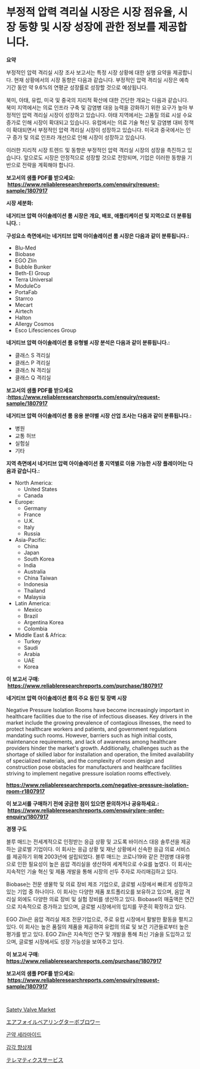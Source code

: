 <p><h1>부정적 압력 격리실 시장은 시장 점유율, 시장 동향 및 시장 성장에 관한 정보를 제공합니다.</h1></p><p><strong>요약</strong></p>
<p><p>부정적인 압력 격리실 시장 조사 보고서는 특정 시장 상황에 대한 실행 요약을 제공합니다. 현재 상황에서의 시장 동향은 다음과 같습니다. 부정적인 압력 격리실 시장은 예측 기간 동안 약 9.6%의 연평균 성장률로 성장할 것으로 예상됩니다.</p><p>북미, 아태, 유럽, 미국 및 중국의 지리적 확산에 대한 간단한 개요는 다음과 같습니다. 북미 지역에서는 의료 인프라 구축 및 감염병 대응 능력을 강화하기 위한 요구가 높아 부정적인 압력 격리실 시장이 성장하고 있습니다. 아태 지역에서는 고품질 의료 시설 수요 증가로 인해 시장이 확대되고 있습니다. 유럽에서는 의료 기술 혁신 및 감염병 대비 정책이 확대되면서 부정적인 압력 격리실 시장이 성장하고 있습니다. 미국과 중국에서는 인구 증가 및 의료 인프라 개선으로 인해 시장이 성장하고 있습니다.</p><p>이러한 지리적 시장 트렌드 및 동향은 부정적인 압력 격리실 시장의 성장을 촉진하고 있습니다. 앞으로도 시장은 안정적으로 성장할 것으로 전망되며, 기업은 이러한 동향을 기반으로 전략을 계획해야 합니다.</p></p>
<p><strong>보고서의 샘플 PDF를 받으세요: &nbsp;<a href="https://www.reliableresearchreports.com/enquiry/request-sample/1807917">https://www.reliableresearchreports.com/enquiry/request-sample/1807917</a></strong></p>
<p><strong>시장 세분화:</strong></p>
<p><strong> 네거티브 압력 아이솔레이션 룸 시장은 개요, 배포, 애플리케이션 및 지역으로 더 분류됩니다. :</strong></p>
<p><strong>구성요소 측면에서는 네거티브 압력 아이솔레이션 룸 시장은 다음과 같이 분류됩니다.:</strong></p>
<p><ul><li>Blu-Med</li><li>Biobase</li><li>EGO Zlín</li><li>Bubble Bunker</li><li>Beth-El Group</li><li>Terra Universal</li><li>ModuleCo</li><li>PortaFab</li><li>Starrco</li><li>Mecart</li><li>Airtech</li><li>Halton</li><li>Allergy Cosmos</li><li>Esco Lifesciences Group</li></ul></p>
<p><strong> 네거티브 압력 아이솔레이션 룸 유형별 시장 분석은 다음과 같이 분류됩니다.:</strong></p>
<p><ul><li>클래스 S 격리실</li><li>클래스 P 격리실</li><li>클래스 N 격리실</li><li>클래스 Q 격리실</li></ul></p>
<p><strong>보고서의 샘플 PDF를 받으세요 :<a href="https://www.reliableresearchreports.com/enquiry/request-sample/1807917">https://www.reliableresearchreports.com/enquiry/request-sample/1807917</a></strong></p>
<p><strong> 네거티브 압력 아이솔레이션 룸 응용 분야별 시장 산업 조사는 다음과 같이 분류됩니다.:</strong></p>
<p><ul><li>병원</li><li>교통 허브</li><li>실험실</li><li>기타</li></ul></p>
<p><strong>지역 측면에서 네거티브 압력 아이솔레이션 룸 지역별로 이용 가능한 시장 플레이어는 다음과 같습니다.:</strong></p>
<p><ul>
    <li>
        North America:
        <ul>
            <li>United States</li>
            <li>Canada</li>
        </ul>
    </li>
    <li>
        Europe:
        <ul>
            <li>Germany</li>
            <li>France</li>
            <li>U.K.</li>
            <li>Italy</li>
            <li>Russia</li>
        </ul>
    </li>
    <li>
        Asia-Pacific:
        <ul>
            <li>China</li>
            <li>Japan</li>
            <li>South Korea</li>
            <li>India</li>
            <li>Australia</li>
            <li>China Taiwan</li>
            <li>Indonesia</li>
            <li>Thailand</li>
            <li>Malaysia</li>
        </ul>
    </li>
    <li>
        Latin America:
        <ul>
            <li>Mexico</li>
            <li>Brazil</li>
            <li>Argentina Korea</li>
            <li>Colombia</li>
        </ul>
    </li>
    <li>
        Middle East & Africa:
        <ul>
            <li>Turkey</li>
            <li>Saudi</li>
            <li>Arabia</li>
            <li>UAE</li>
            <li>Korea</li>
        </ul>
    </li>
    </ul></p>
<p><strong>이 보고서 구매: &nbsp;<a href="https://www.reliableresearchreports.com/purchase/1807917">https://www.reliableresearchreports.com/purchase/1807917</a></strong></p>
<p><strong>네거티브 압력 아이솔레이션 룸의 주요 동인 및 장벽 시장</strong></p>
<p><p>Negative Pressure Isolation Rooms have become increasingly important in healthcare facilities due to the rise of infectious diseases. Key drivers in the market include the growing prevalence of contagious illnesses, the need to protect healthcare workers and patients, and government regulations mandating such rooms. However, barriers such as high initial costs, maintenance requirements, and lack of awareness among healthcare providers hinder the market's growth. Additionally, challenges such as the shortage of skilled labor for installation and operation, the limited availability of specialized materials, and the complexity of room design and construction pose obstacles for manufacturers and healthcare facilities striving to implement negative pressure isolation rooms effectively.</p></p>
<p><strong><a href="https://www.reliableresearchreports.com/negative-pressure-isolation-room-r1807917">https://www.reliableresearchreports.com/negative-pressure-isolation-room-r1807917</a></strong></p>
<p><strong>이 보고서를 구매하기 전에 궁금한 점이 있으면 문의하거나 공유하세요.: &nbsp;<a href="https://www.reliableresearchreports.com/enquiry/pre-order-enquiry/1807917">https://www.reliableresearchreports.com/enquiry/pre-order-enquiry/1807917</a></strong></p>
<p><strong>경쟁 구도</strong></p>
<p><p>블루 매드는 전세계적으로 인정받는 응급 상황 및 고도록 바이러스 대응 솔루션을 제공하는 글로벌 기업이다. 이 회사는 응급 상황 및 재난 상황에서 신속한 응급 의료 서비스를 제공하기 위해 2003년에 설립되었다. 블루 매드는 코로나19와 같은 전염병 대유행으로 인한 필요성이 높은 음압 격리실을 생산하여 세계적으로 수요를 높였다. 이 회사는 지속적인 기술 혁신 및 제품 개발을 통해 시장의 선두 주자로 자리매김하고 있다. </p><p>Biobase는 전문 생물학 및 의료 장비 제조 기업으로, 글로벌 시장에서 빠르게 성장하고 있는 기업 중 하나이다. 이 회사는 다양한 제품 포트폴리오를 보유하고 있으며, 음압 격리실 외에도 다양한 의료 장비 및 실험 장비를 생산하고 있다. Biobase의 매출액은 연간으로 지속적으로 증가하고 있으며, 글로벌 시장에서의 입지를 꾸준히 확장하고 있다. </p><p>EGO Zlín은 음압 격리실 제조 전문기업으로, 주로 유럽 시장에서 활발한 활동을 펼치고 있다. 이 회사는 높은 품질의 제품을 제공하여 유럽의 의료 및 보건 기관들로부터 높은 평가를 받고 있다. EGO Zlín은 지속적인 연구 및 개발을 통해 최신 기술을 도입하고 있으며, 글로벌 시장에서도 성장 가능성을 보여주고 있다.</p></p>
<p><strong>이 보고서 구매: &nbsp; <a href="https://www.reliableresearchreports.com/purchase/1807917">https://www.reliableresearchreports.com/purchase/1807917</a></strong></p>
<p><strong>보고서의 샘플 PDF를 받으세요: &nbsp;<a href="https://www.reliableresearchreports.com/enquiry/request-sample/1807917">https://www.reliableresearchreports.com/enquiry/request-sample/1807917</a></strong><strong></strong></p>
<p>&nbsp;</p>
<p><p><a href="https://github.com/gdfhhhj/Market-Research-Report-List-4/blob/main/satety-valve-market.md">Satety Valve Market</a></p><p><a href="https://github.com/CloydAbbott2023/Market-Research-Report-List-1/blob/main/983346642619.md">エアフォイルベアリングターボブロワー</a></p><p><a href="https://github.com/JackieFauhey9089475/Market-Research-Report-List-1/blob/main/799164139062.md">곤약 세라마이드</a></p><p><a href="https://github.com/Howaoole34545/Market-Research-Report-List-1/blob/main/403047139061.md">감각 향상제</a></p><p><a href="https://github.com/AaronVargas43/Market-Research-Report-List-1/blob/main/442442842618.md">テレマティクスサービス</a></p></p>